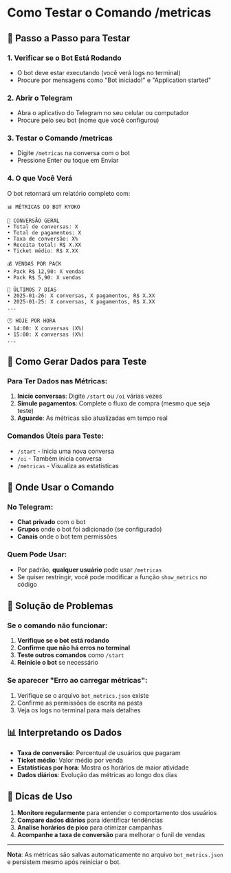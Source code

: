 # Como Testar o Comando /metricas

## 🚀 Passo a Passo para Testar

### 1. Verificar se o Bot Está Rodando
- O bot deve estar executando (você verá logs no terminal)
- Procure por mensagens como "Bot iniciado!" e "Application started"

### 2. Abrir o Telegram
- Abra o aplicativo do Telegram no seu celular ou computador
- Procure pelo seu bot (nome que você configurou)

### 3. Testar o Comando /metricas
- Digite `/metricas` na conversa com o bot
- Pressione Enter ou toque em Enviar

### 4. O que Você Verá
O bot retornará um relatório completo com:

```
📊 MÉTRICAS DO BOT KYOKO

🎯 CONVERSÃO GERAL
• Total de conversas: X
• Total de pagamentos: X
• Taxa de conversão: X%
• Receita total: R$ X.XX
• Ticket médio: R$ X.XX

💰 VENDAS POR PACK
• Pack R$ 12,90: X vendas
• Pack R$ 5,90: X vendas

📅 ÚLTIMOS 7 DIAS
• 2025-01-26: X conversas, X pagamentos, R$ X.XX
• 2025-01-25: X conversas, X pagamentos, R$ X.XX
...

🕐 HOJE POR HORA
• 14:00: X conversas (X%)
• 15:00: X conversas (X%)
...
```

## 🧪 Como Gerar Dados para Teste

### Para Ter Dados nas Métricas:
1. **Inicie conversas**: Digite `/start` ou `/oi` várias vezes
2. **Simule pagamentos**: Complete o fluxo de compra (mesmo que seja teste)
3. **Aguarde**: As métricas são atualizadas em tempo real

### Comandos Úteis para Teste:
- `/start` - Inicia uma nova conversa
- `/oi` - Também inicia conversa
- `/metricas` - Visualiza as estatísticas

## 📱 Onde Usar o Comando

### No Telegram:
- **Chat privado** com o bot
- **Grupos** onde o bot foi adicionado (se configurado)
- **Canais** onde o bot tem permissões

### Quem Pode Usar:
- Por padrão, **qualquer usuário** pode usar `/metricas`
- Se quiser restringir, você pode modificar a função `show_metrics` no código

## 🔧 Solução de Problemas

### Se o comando não funcionar:
1. **Verifique se o bot está rodando**
2. **Confirme que não há erros no terminal**
3. **Teste outros comandos** como `/start`
4. **Reinicie o bot** se necessário

### Se aparecer "Erro ao carregar métricas":
1. Verifique se o arquivo `bot_metrics.json` existe
2. Confirme as permissões de escrita na pasta
3. Veja os logs no terminal para mais detalhes

## 📊 Interpretando os Dados

- **Taxa de conversão**: Percentual de usuários que pagaram
- **Ticket médio**: Valor médio por venda
- **Estatísticas por hora**: Mostra os horários de maior atividade
- **Dados diários**: Evolução das métricas ao longo dos dias

## 🎯 Dicas de Uso

1. **Monitore regularmente** para entender o comportamento dos usuários
2. **Compare dados diários** para identificar tendências
3. **Analise horários de pico** para otimizar campanhas
4. **Acompanhe a taxa de conversão** para melhorar o funil de vendas

---

**Nota**: As métricas são salvas automaticamente no arquivo `bot_metrics.json` e persistem mesmo após reiniciar o bot.